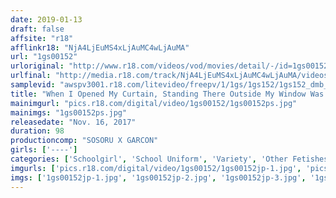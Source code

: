 ```yaml
---
date: 2019-01-13
draft: false
affsite: "r18"
afflinkr18: "NjA4LjEuMS4xLjAuMC4wLjAuMA"
url: "1gs00152"
urloriginal: "http://www.r18.com/videos/vod/movies/detail/-/id=1gs00152"
urlfinal: "http://media.r18.com/track/NjA4LjEuMS4xLjAuMC4wLjAuMA/videos/vod/movies/detail/-/id=1gs00152"
samplevid: "awspv3001.r18.com/litevideo/freepv/1/1gs/1gs152/1gs152_dmb_w.mp4"
title: "When I Opened My Curtain, Standing There Outside My Window Was A Schoolgirl Who Was Caught In A Sudden Rainstorm Her Blouse Was Drenched, And I Could See Her Bra... I Couldn't Resist, So I Opened My Window And Started Fondling Her, And She Didn't Seem To Mind! So I Dragged Her Inside And She Seemed To Totally Be In The Mood So I Fucked Her!"
mainimgurl: "pics.r18.com/digital/video/1gs00152/1gs00152ps.jpg"
mainimgs: "1gs00152ps.jpg"
releasedate: "Nov. 16, 2017"
duration: 98
productioncomp: "SOSORU X GARCON"
girls: ['----']
categories: ['Schoolgirl', 'School Uniform', 'Variety', 'Other Fetishes', 'Hi-Def']
imgurls: ['pics.r18.com/digital/video/1gs00152/1gs00152jp-1.jpg', 'pics.r18.com/digital/video/1gs00152/1gs00152jp-2.jpg', 'pics.r18.com/digital/video/1gs00152/1gs00152jp-3.jpg', 'pics.r18.com/digital/video/1gs00152/1gs00152jp-4.jpg', 'pics.r18.com/digital/video/1gs00152/1gs00152jp-5.jpg', 'pics.r18.com/digital/video/1gs00152/1gs00152jp-6.jpg', 'pics.r18.com/digital/video/1gs00152/1gs00152jp-7.jpg', 'pics.r18.com/digital/video/1gs00152/1gs00152jp-8.jpg', 'pics.r18.com/digital/video/1gs00152/1gs00152jp-9.jpg', 'pics.r18.com/digital/video/1gs00152/1gs00152jp-10.jpg', 'pics.r18.com/digital/video/1gs00152/1gs00152jp-11.jpg', 'pics.r18.com/digital/video/1gs00152/1gs00152jp-12.jpg', 'pics.r18.com/digital/video/1gs00152/1gs00152jp-13.jpg', 'pics.r18.com/digital/video/1gs00152/1gs00152jp-14.jpg', 'pics.r18.com/digital/video/1gs00152/1gs00152jp-15.jpg', 'pics.r18.com/digital/video/1gs00152/1gs00152jp-16.jpg', 'pics.r18.com/digital/video/1gs00152/1gs00152jp-17.jpg', 'pics.r18.com/digital/video/1gs00152/1gs00152jp-18.jpg', 'pics.r18.com/digital/video/1gs00152/1gs00152jp-19.jpg', 'pics.r18.com/digital/video/1gs00152/1gs00152jp-20.jpg']
imgs: ['1gs00152jp-1.jpg', '1gs00152jp-2.jpg', '1gs00152jp-3.jpg', '1gs00152jp-4.jpg', '1gs00152jp-5.jpg', '1gs00152jp-6.jpg', '1gs00152jp-7.jpg', '1gs00152jp-8.jpg', '1gs00152jp-9.jpg', '1gs00152jp-10.jpg', '1gs00152jp-11.jpg', '1gs00152jp-12.jpg', '1gs00152jp-13.jpg', '1gs00152jp-14.jpg', '1gs00152jp-15.jpg', '1gs00152jp-16.jpg', '1gs00152jp-17.jpg', '1gs00152jp-18.jpg', '1gs00152jp-19.jpg', '1gs00152jp-20.jpg']
---
```

